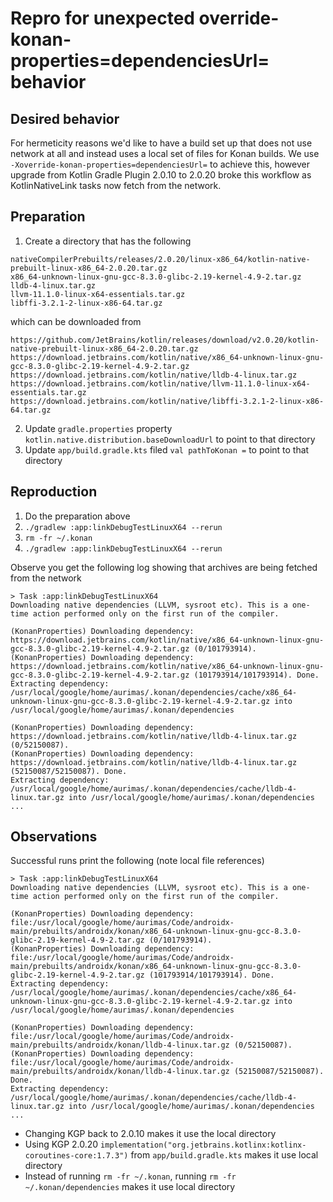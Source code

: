 # Repro for unexpected override-konan-properties=dependenciesUrl= behavior

## Desired behavior

For hermeticity reasons we'd like to have a build set up that does not use network at all and instead uses a local
set of files for Konan builds. We use `-Xoverride-konan-properties=dependenciesUrl=` to achieve this, however upgrade
from Kotlin Gradle Plugin 2.0.10 to 2.0.20 broke this workflow as KotlinNativeLink tasks now fetch from the network.

## Preparation

1. Create a directory that has the following
```
nativeCompilerPrebuilts/releases/2.0.20/linux-x86_64/kotlin-native-prebuilt-linux-x86_64-2.0.20.tar.gz
x86_64-unknown-linux-gnu-gcc-8.3.0-glibc-2.19-kernel-4.9-2.tar.gz
lldb-4-linux.tar.gz
llvm-11.1.0-linux-x64-essentials.tar.gz
libffi-3.2.1-2-linux-x86-64.tar.gz
```
which can be downloaded from
```
https://github.com/JetBrains/kotlin/releases/download/v2.0.20/kotlin-native-prebuilt-linux-x86_64-2.0.20.tar.gz
https://download.jetbrains.com/kotlin/native/x86_64-unknown-linux-gnu-gcc-8.3.0-glibc-2.19-kernel-4.9-2.tar.gz
https://download.jetbrains.com/kotlin/native/lldb-4-linux.tar.gz
https://download.jetbrains.com/kotlin/native/llvm-11.1.0-linux-x64-essentials.tar.gz
https://download.jetbrains.com/kotlin/native/libffi-3.2.1-2-linux-x86-64.tar.gz
```
2. Update `gradle.properties` property `kotlin.native.distribution.baseDownloadUrl` to point to that directory
3. Update `app/build.gradle.kts` filed `val pathToKonan =` to point to that directory


## Reproduction

1. Do the preparation above
2. `./gradlew :app:linkDebugTestLinuxX64 --rerun`
3. `rm -fr ~/.konan`
4. `./gradlew :app:linkDebugTestLinuxX64 --rerun`

Observe you get the following log showing that archives are being fetched from the network
```
> Task :app:linkDebugTestLinuxX64
Downloading native dependencies (LLVM, sysroot etc). This is a one-time action performed only on the first run of the compiler.

(KonanProperties) Downloading dependency: https://download.jetbrains.com/kotlin/native/x86_64-unknown-linux-gnu-gcc-8.3.0-glibc-2.19-kernel-4.9-2.tar.gz (0/101793914). 
(KonanProperties) Downloading dependency: https://download.jetbrains.com/kotlin/native/x86_64-unknown-linux-gnu-gcc-8.3.0-glibc-2.19-kernel-4.9-2.tar.gz (101793914/101793914). Done.
Extracting dependency: /usr/local/google/home/aurimas/.konan/dependencies/cache/x86_64-unknown-linux-gnu-gcc-8.3.0-glibc-2.19-kernel-4.9-2.tar.gz into /usr/local/google/home/aurimas/.konan/dependencies

(KonanProperties) Downloading dependency: https://download.jetbrains.com/kotlin/native/lldb-4-linux.tar.gz (0/52150087). 
(KonanProperties) Downloading dependency: https://download.jetbrains.com/kotlin/native/lldb-4-linux.tar.gz (52150087/52150087). Done.
Extracting dependency: /usr/local/google/home/aurimas/.konan/dependencies/cache/lldb-4-linux.tar.gz into /usr/local/google/home/aurimas/.konan/dependencies
...
```

## Observations

Successful runs print the following (note local file references)
```
> Task :app:linkDebugTestLinuxX64
Downloading native dependencies (LLVM, sysroot etc). This is a one-time action performed only on the first run of the compiler.

(KonanProperties) Downloading dependency: file:/usr/local/google/home/aurimas/Code/androidx-main/prebuilts/androidx/konan/x86_64-unknown-linux-gnu-gcc-8.3.0-glibc-2.19-kernel-4.9-2.tar.gz (0/101793914). 
(KonanProperties) Downloading dependency: file:/usr/local/google/home/aurimas/Code/androidx-main/prebuilts/androidx/konan/x86_64-unknown-linux-gnu-gcc-8.3.0-glibc-2.19-kernel-4.9-2.tar.gz (101793914/101793914). Done.
Extracting dependency: /usr/local/google/home/aurimas/.konan/dependencies/cache/x86_64-unknown-linux-gnu-gcc-8.3.0-glibc-2.19-kernel-4.9-2.tar.gz into /usr/local/google/home/aurimas/.konan/dependencies

(KonanProperties) Downloading dependency: file:/usr/local/google/home/aurimas/Code/androidx-main/prebuilts/androidx/konan/lldb-4-linux.tar.gz (0/52150087). 
(KonanProperties) Downloading dependency: file:/usr/local/google/home/aurimas/Code/androidx-main/prebuilts/androidx/konan/lldb-4-linux.tar.gz (52150087/52150087). Done.
Extracting dependency: /usr/local/google/home/aurimas/.konan/dependencies/cache/lldb-4-linux.tar.gz into /usr/local/google/home/aurimas/.konan/dependencies
...
```

- Changing KGP back to 2.0.10 makes it use the local directory
- Using KGP 2.0.20 `implementation("org.jetbrains.kotlinx:kotlinx-coroutines-core:1.7.3")` from `app/build.gradle.kts` 
  makes it use local directory
- Instead of running `rm -fr ~/.konan`, running `rm -fr ~/.konan/dependencies` makes it use local directory

